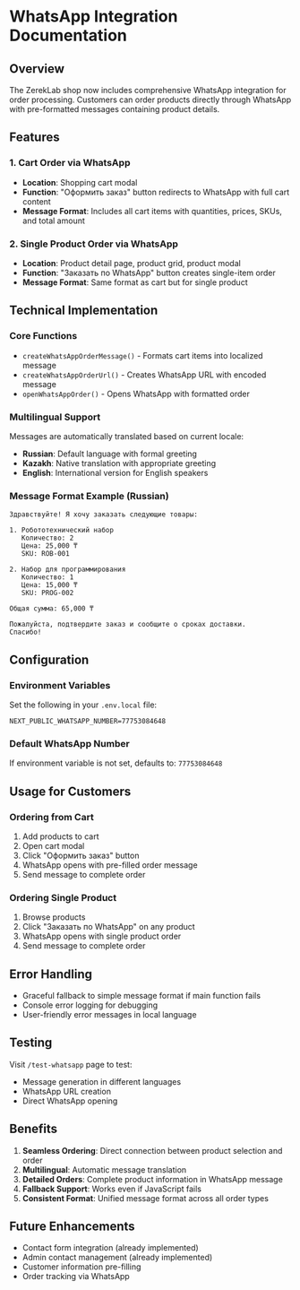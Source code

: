 # WhatsApp Integration Documentation

## Overview
The ZerekLab shop now includes comprehensive WhatsApp integration for order processing. Customers can order products directly through WhatsApp with pre-formatted messages containing product details.

## Features

### 1. Cart Order via WhatsApp
- **Location**: Shopping cart modal
- **Function**: "Оформить заказ" button redirects to WhatsApp with full cart content
- **Message Format**: Includes all cart items with quantities, prices, SKUs, and total amount

### 2. Single Product Order via WhatsApp
- **Location**: Product detail page, product grid, product modal
- **Function**: "Заказать по WhatsApp" button creates single-item order
- **Message Format**: Same format as cart but for single product

## Technical Implementation

### Core Functions
- `createWhatsAppOrderMessage()` - Formats cart items into localized message
- `createWhatsAppOrderUrl()` - Creates WhatsApp URL with encoded message
- `openWhatsAppOrder()` - Opens WhatsApp with formatted order

### Multilingual Support
Messages are automatically translated based on current locale:
- **Russian**: Default language with formal greeting
- **Kazakh**: Native translation with appropriate greeting
- **English**: International version for English speakers

### Message Format Example (Russian)
```
Здравствуйте! Я хочу заказать следующие товары:

1. Робототехнический набор
   Количество: 2
   Цена: 25,000 ₸
   SKU: ROB-001

2. Набор для программирования
   Количество: 1
   Цена: 15,000 ₸
   SKU: PROG-002

Общая сумма: 65,000 ₸

Пожалуйста, подтвердите заказ и сообщите о сроках доставки.
Спасибо!
```

## Configuration

### Environment Variables
Set the following in your `.env.local` file:
```
NEXT_PUBLIC_WHATSAPP_NUMBER=77753084648
```

### Default WhatsApp Number
If environment variable is not set, defaults to: `77753084648`

## Usage for Customers

### Ordering from Cart
1. Add products to cart
2. Open cart modal
3. Click "Оформить заказ" button
4. WhatsApp opens with pre-filled order message
5. Send message to complete order

### Ordering Single Product
1. Browse products
2. Click "Заказать по WhatsApp" on any product
3. WhatsApp opens with single product order
4. Send message to complete order

## Error Handling
- Graceful fallback to simple message format if main function fails
- Console error logging for debugging
- User-friendly error messages in local language

## Testing
Visit `/test-whatsapp` page to test:
- Message generation in different languages
- WhatsApp URL creation
- Direct WhatsApp opening

## Benefits
1. **Seamless Ordering**: Direct connection between product selection and order
2. **Multilingual**: Automatic message translation
3. **Detailed Orders**: Complete product information in WhatsApp message
4. **Fallback Support**: Works even if JavaScript fails
5. **Consistent Format**: Unified message format across all order types

## Future Enhancements
- Contact form integration (already implemented)
- Admin contact management (already implemented)
- Customer information pre-filling
- Order tracking via WhatsApp 